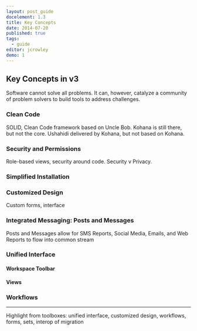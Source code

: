 ```yaml
---
layout: post_guide
docelement: 1.3
title: Key Concepts
date: 2014-07-20
published: true
tags: 
  - guide
editor: jcrowley
demo: 1
---
```


## Key Concepts in v3


Software cannot solve all problems. It can, however, catalyze a community of problem solvers to build tools to address challenges.

### Clean Code


SOLID, Clean Code framework based on Uncle Bob. Kohana is still there, but not the core. Ushahidi delivered by Kohana, but not based on Kohana.

### Security and Permissions


Role-based views, security around code. Security v Privacy.

### Simplified Installation

### Customized Design
Custom forms, interface

### Integrated Messaging: Posts and Messages


Posts and Messages allow for SMS Reports, Social Media, Emails, and Web Reports to flow into common stream

### Unified Interface

#### Workspace Toolbar

#### Views

### Workflows

---

Highlight from toolboxes: unified interface, customized design, workflows, forms, sets, interop of migration


